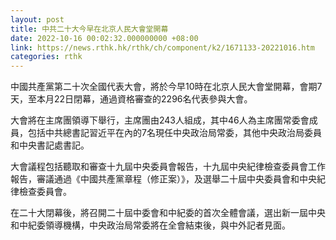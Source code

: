 ```yaml
---
layout: post
title: 中共二十大今早在北京人民大會堂開幕
date: 2022-10-16 00:02:32.000000000 +08:00
link: https://news.rthk.hk/rthk/ch/component/k2/1671133-20221016.htm
categories: rthk
---
```


中國共產黨第二十次全國代表大會，將於今早10時在北京人民大會堂開幕，會期7天，至本月22日閉幕，通過資格審查的2296名代表參與大會。

大會將在主席團領導下舉行，主席團由243人組成，其中46人為主席團常委會成員，包括中共總書記習近平在內的7名現任中央政治局常委，其他中央政治局委員和中央書記處書記。

大會議程包括聽取和審查十九屆中央委員會報告，十九屆中央紀律檢查委員會工作報告，審議通過《中國共產黨章程（修正案）》，及選舉二十屆中央委員會和中央紀律檢查委員會。

在二十大閉幕後，將召開二十屆中委會和中紀委的首次全體會議，選出新一屆中央和中紀委領導機構，中央政治局常委將在全會結束後，與中外記者見面。
